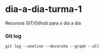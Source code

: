 # dia-a-dia-turma-1
Recursos GIT/Github para o dia a dia

### Git log
```shell
git log --oneline --decorate --graph --all
```
